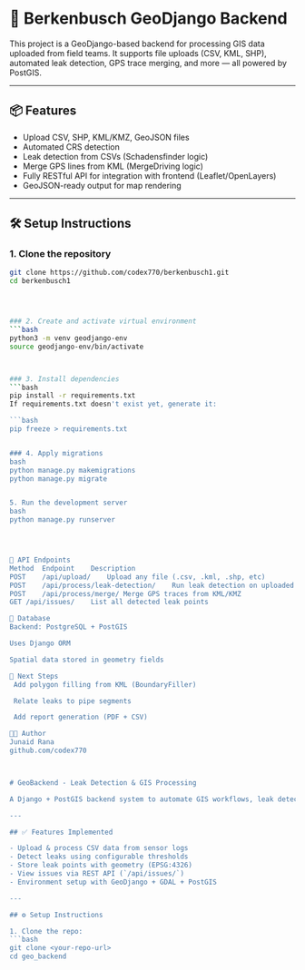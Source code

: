 # 🚀 Berkenbusch GeoDjango Backend

This project is a GeoDjango-based backend for processing GIS data uploaded from field teams. It supports file uploads (CSV, KML, SHP), automated leak detection, GPS trace merging, and more — all powered by PostGIS.

---

## 📦 Features

- Upload CSV, SHP, KML/KMZ, GeoJSON files
- Automated CRS detection
- Leak detection from CSVs (Schadensfinder logic)
- Merge GPS lines from KML (MergeDriving logic)
- Fully RESTful API for integration with frontend (Leaflet/OpenLayers)
- GeoJSON-ready output for map rendering

---

## 🛠️ Setup Instructions

### 1. Clone the repository
```bash
git clone https://github.com/codex770/berkenbusch1.git
cd berkenbusch1




### 2. Create and activate virtual environment
```bash
python3 -m venv geodjango-env
source geodjango-env/bin/activate



### 3. Install dependencies
```bash
pip install -r requirements.txt
If requirements.txt doesn't exist yet, generate it:

```bash
pip freeze > requirements.txt


### 4. Apply migrations
bash
python manage.py makemigrations
python manage.py migrate


5. Run the development server
bash
python manage.py runserver




🔌 API Endpoints
Method	Endpoint	Description
POST	/api/upload/	Upload any file (.csv, .kml, .shp, etc)
POST	/api/process/leak-detection/	Run leak detection on uploaded CSV
POST	/api/process/merge/	Merge GPS traces from KML/KMZ
GET	/api/issues/	List all detected leak points

💾 Database
Backend: PostgreSQL + PostGIS

Uses Django ORM

Spatial data stored in geometry fields

📍 Next Steps
 Add polygon filling from KML (BoundaryFiller)

 Relate leaks to pipe segments

 Add report generation (PDF + CSV)

👨‍💻 Author
Junaid Rana
github.com/codex770



# GeoBackend - Leak Detection & GIS Processing

A Django + PostGIS backend system to automate GIS workflows, leak detection, and geospatial data reporting.

---

## ✅ Features Implemented

- Upload & process CSV data from sensor logs
- Detect leaks using configurable thresholds
- Store leak points with geometry (EPSG:4326)
- View issues via REST API (`/api/issues/`)
- Environment setup with GeoDjango + GDAL + PostGIS

---

## ⚙️ Setup Instructions

1. Clone the repo:
```bash
git clone <your-repo-url>
cd geo_backend
